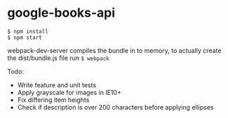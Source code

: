# google-books-api

```
$ npm install
$ npm start
```

webpack-dev-server compiles the bundle in to memory, to actually create the dist/bundle.js file run `$ webpack`

Todo:
- Write feature and unit tests
- Apply grayscale for images in IE10+
- Fix differing item heights
- Check if description is over 200 characters before applying ellipses
